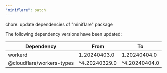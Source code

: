 ```yaml
---
"miniflare": patch
---
```


chore: update dependencies of "miniflare" package

The following dependency versions have been updated:

| Dependency                | From          | To            |
| ------------------------- | ------------- | ------------- |
| workerd                   | 1.20240403.0  | 1.20240404.0  |
| @cloudflare/workers-types | ^4.20240329.0 | ^4.20240404.0 |
